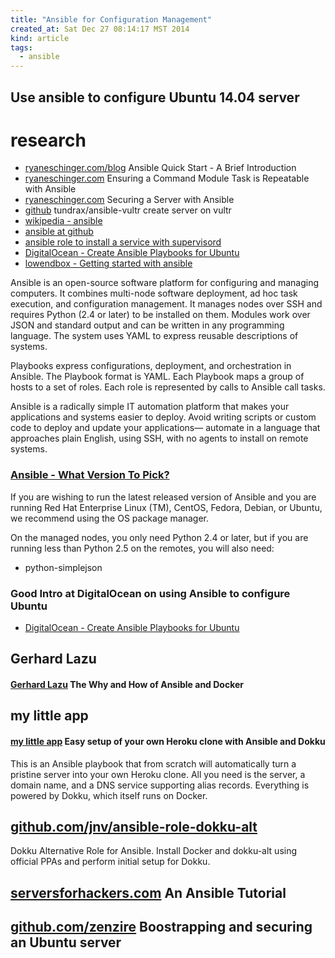 ```yaml
---
title: "Ansible for Configuration Management"
created_at: Sat Dec 27 08:14:17 MST 2014
kind: article
tags:
  - ansible
---
```


## Use ansible to configure Ubuntu 14.04 server


# research

* [ryaneschinger.com/blog](http://ryaneschinger.com/blog/ansible-quick-start/) Ansible Quick Start - A Brief Introduction
* [ryaneschinger.com](http://ryaneschinger.com/blog/ensuring-command-module-task-is-repeatable-with-ansible/) Ensuring a Command Module Task is Repeatable with Ansible
* [ryaneschinger.com](http://ryaneschinger.com/blog/securing-a-server-with-ansible/) Securing a Server with Ansible
* [github](https://github.com/tundrax/ansible-vultr) tundrax/ansible-vultr create server on vultr
* [wikipedia - ansible](http://en.wikipedia.org/wiki/Ansible_%28software%29)
* [ansible at github](https://github.com/ansible/ansible)
* [ansible role to install a service with supervisord](https://github.com/eggsby/ansible-supervise)
* [DigitalOcean - Create Ansible Playbooks for Ubuntu](https://www.digitalocean.com/community/tutorials/how-to-create-ansible-playbooks-to-automate-system-configuration-on-ubuntu)
* [lowendbox - Getting started with ansible](http://lowendbox.com/blog/getting-started-with-ansible/)

Ansible is an open-source software platform for configuring and managing
computers. It combines multi-node software deployment, ad hoc task
execution, and configuration management. It manages nodes over SSH
and requires Python (2.4 or later)  to be installed on them. Modules
work over JSON and standard output and can be written in any programming
language. The system uses YAML to express reusable descriptions of
systems.

Playbooks express configurations, deployment, and orchestration in
Ansible. The Playbook format is YAML. Each Playbook maps a group of
hosts to a set of roles. Each role is represented by calls to Ansible
call tasks.

Ansible is a radically simple IT automation platform that makes your
applications and systems easier to deploy. Avoid writing scripts or
custom code to deploy and update your applications— automate in a
language that approaches plain English, using SSH, with no agents to
install on remote systems.

### [Ansible - What Version To Pick?](http://docs.ansible.com/intro_installation.html#what-version-to-pick)

If you are wishing to run the latest released version of Ansible and
you are running Red Hat Enterprise Linux (TM), CentOS, Fedora, Debian,
or Ubuntu, we recommend using the OS package manager.

On the managed nodes, you only need Python 2.4 or later, but if you are
running less than Python 2.5 on the remotes, you will also need:

* python-simplejson

### Good Intro at DigitalOcean on using Ansible to configure Ubuntu

* [DigitalOcean - Create Ansible Playbooks for Ubuntu](https://www.digitalocean.com/community/tutorials/how-to-create-ansible-playbooks-to-automate-system-configuration-on-ubuntu)

## Gerhard Lazu

#### [Gerhard Lazu](https://thechangelog.com/ansible-docker/) The Why and How of Ansible and Docker

## my little app

#### [my little app](http://mylittleapp.org/) Easy setup of your own Heroku clone with Ansible and Dokku

This is an Ansible playbook that from scratch will automatically turn a
pristine server into your own Heroku clone. All you need is the server,
a domain name, and a DNS service supporting alias records. Everything
is powered by Dokku, which itself runs on Docker.

## [github.com/jnv/ansible-role-dokku-alt](https://github.com/jnv/ansible-role-dokku-alt)

Dokku Alternative Role for Ansible.
Install Docker and dokku-alt using official PPAs and perform initial setup for Dokku.

## [serversforhackers.com](https://serversforhackers.com/an-ansible-tutorial) An Ansible Tutorial

## [github.com/zenzire](https://github.com/zenzire/ansible-bootstrap-ubuntu) Boostrapping and securing an Ubuntu server


